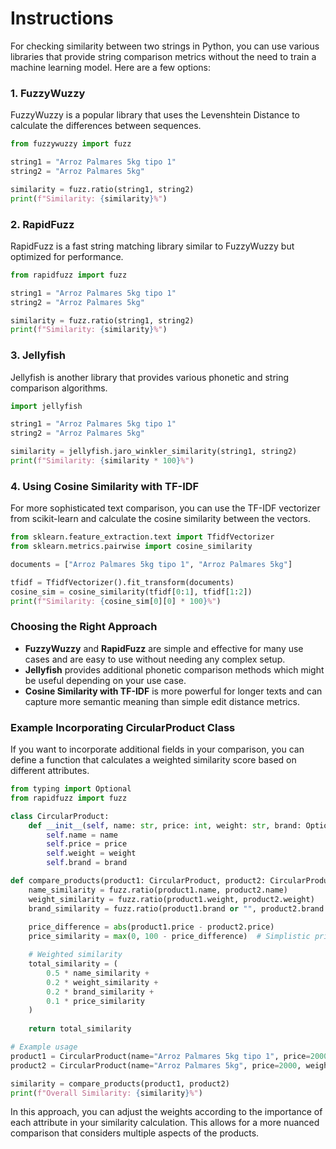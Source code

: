 # Instructions

For checking similarity between two strings in Python, you can use various libraries that provide string comparison metrics without the need to train a machine learning model. Here are a few options:

### 1. **FuzzyWuzzy**
FuzzyWuzzy is a popular library that uses the Levenshtein Distance to calculate the differences between sequences.

```python
from fuzzywuzzy import fuzz

string1 = "Arroz Palmares 5kg tipo 1"
string2 = "Arroz Palmares 5kg"

similarity = fuzz.ratio(string1, string2)
print(f"Similarity: {similarity}%")
```

### 2. **RapidFuzz**
RapidFuzz is a fast string matching library similar to FuzzyWuzzy but optimized for performance.

```python
from rapidfuzz import fuzz

string1 = "Arroz Palmares 5kg tipo 1"
string2 = "Arroz Palmares 5kg"

similarity = fuzz.ratio(string1, string2)
print(f"Similarity: {similarity}%")
```

### 3. **Jellyfish**
Jellyfish is another library that provides various phonetic and string comparison algorithms.

```python
import jellyfish

string1 = "Arroz Palmares 5kg tipo 1"
string2 = "Arroz Palmares 5kg"

similarity = jellyfish.jaro_winkler_similarity(string1, string2)
print(f"Similarity: {similarity * 100}%")
```

### 4. **Using Cosine Similarity with TF-IDF**
For more sophisticated text comparison, you can use the TF-IDF vectorizer from scikit-learn and calculate the cosine similarity between the vectors.

```python
from sklearn.feature_extraction.text import TfidfVectorizer
from sklearn.metrics.pairwise import cosine_similarity

documents = ["Arroz Palmares 5kg tipo 1", "Arroz Palmares 5kg"]

tfidf = TfidfVectorizer().fit_transform(documents)
cosine_sim = cosine_similarity(tfidf[0:1], tfidf[1:2])
print(f"Similarity: {cosine_sim[0][0] * 100}%")
```

### Choosing the Right Approach
- **FuzzyWuzzy** and **RapidFuzz** are simple and effective for many use cases and are easy to use without needing any complex setup.
- **Jellyfish** provides additional phonetic comparison methods which might be useful depending on your use case.
- **Cosine Similarity with TF-IDF** is more powerful for longer texts and can capture more semantic meaning than simple edit distance metrics.

### Example Incorporating CircularProduct Class
If you want to incorporate additional fields in your comparison, you can define a function that calculates a weighted similarity score based on different attributes.

```python
from typing import Optional
from rapidfuzz import fuzz

class CircularProduct:
    def __init__(self, name: str, price: int, weight: str, brand: Optional[str]):
        self.name = name
        self.price = price
        self.weight = weight
        self.brand = brand

def compare_products(product1: CircularProduct, product2: CircularProduct) -> float:
    name_similarity = fuzz.ratio(product1.name, product2.name)
    weight_similarity = fuzz.ratio(product1.weight, product2.weight)
    brand_similarity = fuzz.ratio(product1.brand or "", product2.brand or "")
    
    price_difference = abs(product1.price - product2.price)
    price_similarity = max(0, 100 - price_difference)  # Simplistic price similarity

    # Weighted similarity
    total_similarity = (
        0.5 * name_similarity +
        0.2 * weight_similarity +
        0.2 * brand_similarity +
        0.1 * price_similarity
    )
    
    return total_similarity

# Example usage
product1 = CircularProduct(name="Arroz Palmares 5kg tipo 1", price=2000, weight="5kg", brand="Palmares")
product2 = CircularProduct(name="Arroz Palmares 5kg", price=2000, weight="5kg", brand="Palmares")

similarity = compare_products(product1, product2)
print(f"Overall Similarity: {similarity}%")
```

In this approach, you can adjust the weights according to the importance of each attribute in your similarity calculation. This allows for a more nuanced comparison that considers multiple aspects of the products.
